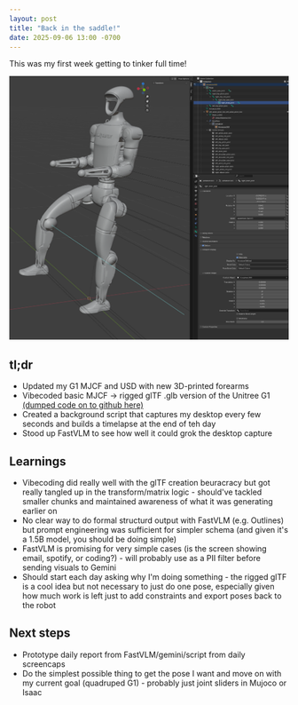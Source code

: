 ```yaml
---
layout: post
title: "Back in the saddle!"
date: 2025-09-06 13:00 -0700
---
```

This was my first week getting to tinker full time!

![posing the G1 in blender](assets/img/250906/rigged-g1-blender.png)

## tl;dr
* Updated my G1 MJCF and USD with new 3D-printed forearms
* Vibecoded basic MJCF -> rigged glTF .glb version of the Unitree G1 [(dumped code on to github here)](https://github.com/jloganolson/g1-blender-arms/tree/main)
* Created a background script that captures my desktop every few seconds and builds a timelapse at the end of teh day
* Stood up FastVLM to see how well it could grok the desktop capture 

## Learnings
* Vibecoding did really well with the glTF creation beuracracy but got really tangled up in the transform/matrix logic - should've tackled smaller chunks and maintained awareness of what it was generating earlier on
* No clear way to do formal structurd output with FastVLM (e.g. Outlines) but prompt engineering was sufficient for simpler schema (and given it's a 1.5B model, you should be doing simple)
* FastVLM is promising for very simple cases (is the screen showing email, spotify, or coding?) - will probably use as a PII filter before sending visuals to Gemini
* Should start each day asking why I'm doing something - the rigged glTF is a cool idea but not necessary to just do one pose, especially given how much work is left just to add constraints and export poses back to the robot

## Next steps
* Prototype daily report from FastVLM/gemini/script from daily screencaps
* Do the simplest possible thing to get the pose I want and move on with my current goal (quadruped G1) - probably just joint sliders in Mujoco or Isaac 

